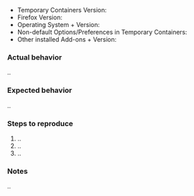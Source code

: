 <!-- Feel free to ignore this Issue template if you just want to ask or suggest something -->
- Temporary Containers Version:
- Firefox Version:
- Operating System + Version:
- Non-default Options/Preferences in Temporary Containers:
- Other installed Add-ons + Version: 
<!-- Other Add-ons are optional if you're 100% sure that they're not relevant for the Issue. You should always list Add-ons that also manage Containers in any way (Like "Multi-Account Containers") -->

### Actual behavior
..

### Expected behavior
..

### Steps to reproduce
<!-- When your Issue involves clicking links or buttons, then please make sure to include exactly where (e.g. website loaded in a tab in a temporary container) and how (which keyboard/mouse buttons) you used -->
1. ..
2. ..
3. ..

### Notes
..


<!-- Bonus points if you provide a debug log:
- Open a new tab and navigate to "about:debugging"
- Tick the "Enable debugging" checkbox (untick again when you're done posting the Issue)
- Scroll down to Temporary Containers and click the "Debug" link
- Confirm the dialog with OK, you now see "Developer Tools" with "Console" selected
- Type into the console "log.DEBUG=true" (without the quotes), it should respond with "true" (type "log.DEBUG=false" into the console when you're done posting the Issue)
- Now reproduce your issue
- Switch back to the "Developer Tools", select everything in the console
- Copy everything in the console, paste it into a .txt file, save the file, and attach it to the issue by drag&drop'ing it into the text-box -->
